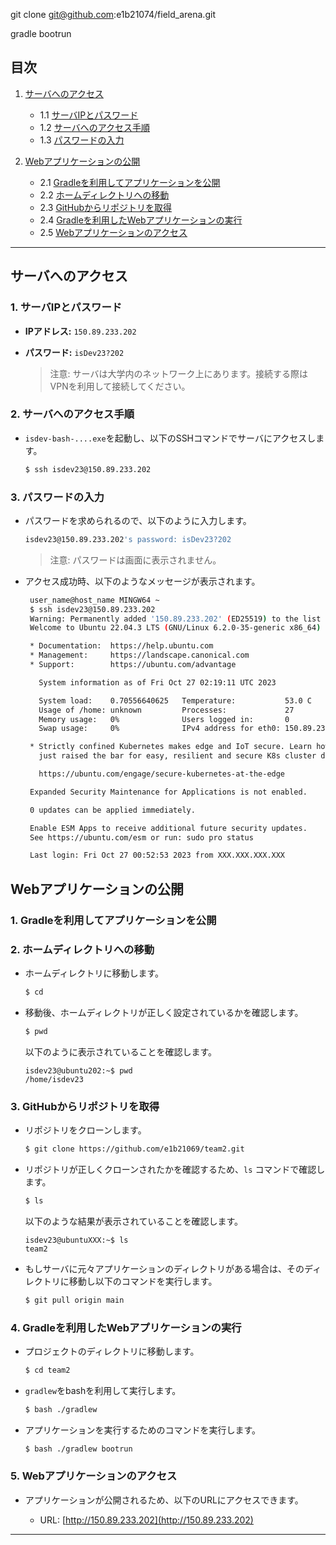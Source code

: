 git clone git@github.com:e1b21074/field_arena.git

gradle bootrun

## 目次

1. [サーバへのアクセス](#サーバへのアクセス)
    - 1.1 [サーバIPとパスワード](#1-サーバipとパスワード)
    - 1.2 [サーバへのアクセス手順](#2-サーバへのアクセス手順)
    - 1.3 [パスワードの入力](#3-パスワードの入力)

2. [Webアプリケーションの公開](#webアプリケーションの公開)
    - 2.1 [Gradleを利用してアプリケーションを公開](#1-gradleを利用してアプリケーションを公開)
    - 2.2 [ホームディレクトリへの移動](#2-ホームディレクトリへの移動)
    - 2.3 [GitHubからリポジトリを取得](#3-githubからリポジトリを取得)
    - 2.4 [Gradleを利用したWebアプリケーションの実行](#4-gradleを利用したwebアプリケーションの実行)
    - 2.5 [Webアプリケーションのアクセス](#5-webアプリケーションのアクセス)

---

## サーバへのアクセス

### 1. サーバIPとパスワード

- **IPアドレス:** `150.89.233.202`
- **パスワード:** `isDev23?202`

   > 注意: サーバは大学内のネットワーク上にあります。接続する際はVPNを利用して接続してください。

### 2. サーバへのアクセス手順

   - `isdev-bash-....exe`を起動し、以下のSSHコマンドでサーバにアクセスします。

     ```bash
     $ ssh isdev23@150.89.233.202
     ```

### 3. パスワードの入力

   - パスワードを求められるので、以下のように入力します。

     ```bash
     isdev23@150.89.233.202's password: isDev23?202
     ```

     > 注意: パスワードは画面に表示されません。

   - アクセス成功時、以下のようなメッセージが表示されます。

     ```bash
      user_name@host_name MINGW64 ~
      $ ssh isdev23@150.89.233.202
      Warning: Permanently added '150.89.233.202' (ED25519) to the list of known hosts.
      Welcome to Ubuntu 22.04.3 LTS (GNU/Linux 6.2.0-35-generic x86_64)

      * Documentation:  https://help.ubuntu.com
      * Management:     https://landscape.canonical.com
      * Support:        https://ubuntu.com/advantage

        System information as of Fri Oct 27 02:19:11 UTC 2023

        System load:    0.70556640625   Temperature:           53.0 C
        Usage of /home: unknown         Processes:             27
        Memory usage:   0%              Users logged in:       0
        Swap usage:     0%              IPv4 address for eth0: 150.89.233.XXX

      * Strictly confined Kubernetes makes edge and IoT secure. Learn how MicroK8s
        just raised the bar for easy, resilient and secure K8s cluster deployment.

        https://ubuntu.com/engage/secure-kubernetes-at-the-edge

      Expanded Security Maintenance for Applications is not enabled.

      0 updates can be applied immediately.

      Enable ESM Apps to receive additional future security updates.
      See https://ubuntu.com/esm or run: sudo pro status

      Last login: Fri Oct 27 00:52:53 2023 from XXX.XXX.XXX.XXX
     ```

## Webアプリケーションの公開

### 1. Gradleを利用してアプリケーションを公開

### 2. ホームディレクトリへの移動

   - ホームディレクトリに移動します。

     ```bash
     $ cd
     ```

   - 移動後、ホームディレクトリが正しく設定されているかを確認します。

     ```bash
     $ pwd
     ```

     以下のように表示されていることを確認します。

     ```
     isdev23@ubuntu202:~$ pwd
     /home/isdev23
     ```

### 3. GitHubからリポジトリを取得

   - リポジトリをクローンします。

     ```bash
     $ git clone https://github.com/e1b21069/team2.git
     ```

   - リポジトリが正しくクローンされたかを確認するため、`ls` コマンドで確認します。

     ```bash
     $ ls
     ```

     以下のような結果が表示されていることを確認します。

     ```
     isdev23@ubuntuXXX:~$ ls
     team2
     ```

   - もしサーバに元々アプリケーションのディレクトリがある場合は、そのディレクトリに移動し以下のコマンドを実行します。

     ```bash
     $ git pull origin main
     ```

### 4. Gradleを利用したWebアプリケーションの実行

   - プロジェクトのディレクトリに移動します。

     ```bash
     $ cd team2
     ```

   - `gradlew`をbashを利用して実行します。

     ```bash
     $ bash ./gradlew
     ```

   - アプリケーションを実行するためのコマンドを実行します。

     ```bash
     $ bash ./gradlew bootrun
     ```

### 5. Webアプリケーションのアクセス

   - アプリケーションが公開されるため、以下のURLにアクセスできます。

     - URL: [http://150.89.233.202](http://150.89.233.202)

---
